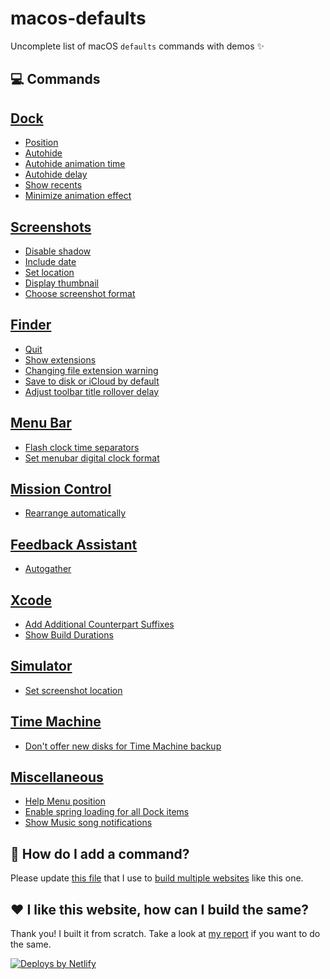 # macos-defaults
Uncomplete list of macOS `defaults` commands with demos ✨

## 💻 Commands
## [Dock](./dock/readme.md)
- [Position](./dock/orientation/readme.md)
- [Autohide](./dock/autohide/readme.md)
- [Autohide animation time](./dock/autohide-time-modifier/readme.md)
- [Autohide delay](./dock/autohide-delay/readme.md)
- [Show recents](./dock/show-recents/readme.md)
- [Minimize animation effect](./dock/mineffect/readme.md)

## [Screenshots](./screenshots/readme.md)
- [Disable shadow](./screenshots/disable-shadow/readme.md)
- [Include date](./screenshots/include-date/readme.md)
- [Set location](./screenshots/location/readme.md)
- [Display thumbnail](./screenshots/show-thumbnail/readme.md)
- [Choose screenshot format](./screenshots/type/readme.md)

## [Finder](./finder/readme.md)
- [Quit](./finder/QuitMenuItem/readme.md)
- [Show extensions](./finder/AppleShowAllExtensions/readme.md)
- [Changing file extension warning](./finder/FXEnableExtensionChangeWarning/readme.md)
- [Save to disk or iCloud by default](./finder/NSDocumentSaveNewDocumentsToCloud/readme.md)
- [Adjust toolbar title rollover delay](./finder/NSToolbarTitleViewRolloverDelay/readme.md)

## [Menu Bar](./menubar/readme.md)
- [Flash clock time separators](./menubar/FlashDateSeparators/readme.md)
- [Set menubar digital clock format](./menubar/DateFormat/readme.md)

## [Mission Control](./mission-control/readme.md)
- [Rearrange automatically](./mission-control/mru-spaces/readme.md)

## [Feedback Assistant](./feedback-assistant/readme.md)
- [Autogather](./feedback-assistant/Autogather/readme.md)

## [Xcode](./xcode/readme.md)
- [Add Additional Counterpart Suffixes](./xcode/IDEAdditionalCounterpartSuffixes/readme.md)
- [Show Build Durations](./xcode/ShowBuildOperationDuration/readme.md)

## [Simulator](./simulator/readme.md)
- [Set screenshot location](./simulator/ScreenShotSaveLocation/readme.md)

## [Time Machine](./timemachine/readme.md)
- [Don&#x27;t offer new disks for Time Machine backup](./timemachine/DoNotOfferNewDisksForBackup/readme.md)

## [Miscellaneous](./misc/readme.md)
- [Help Menu position](./misc/DevMode/readme.md)
- [Enable spring loading for all Dock items](./misc/enable-spring-load-actions-on-all-items/readme.md)
- [Show Music song notifications](./misc/userWantsPlaybackNotifications/readme.md)

## 🤔 How do I add a command?
Please update [this file](https://github.com/yannbertrand/macos-defaults/blob/master/defaults.yml) that I use to [build multiple websites](https://github.com/yannbertrand/macos-defaults/#readme) like this one.

## ❤️ I like this website, how can I build the same?
Thank you! I built it from scratch. Take a look at [my report](https://github.com/yannbertrand/macos-defaults/tree/master/build/github#readme) if you want to do the same.

<a href="https://www.netlify.com">
  <img src="https://www.netlify.com/img/global/badges/netlify-light.svg" alt="Deploys by Netlify" />
</a>
